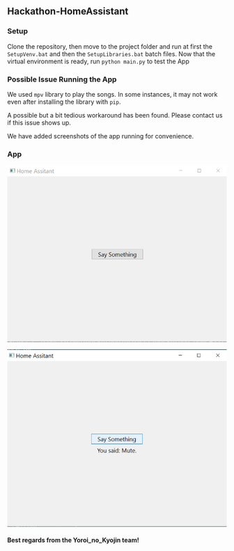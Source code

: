 ## Hackathon-HomeAssistant

### Setup

Clone the repository, then move to the project folder and run at first the  ```SetupVenv.bat``` and then the ```SetupLibraries.bat``` batch files.
Now that the virtual environment is ready, run ```python main.py``` to test the App

### Possible Issue Running the App

We used ```mpv``` library to play the songs. In some instances, it may not work even after installing the library with ```pip```.

A possible but a bit tedious workaround has been found. Please contact us if this issue shows up.

We have added screenshots of the app running for convenience.

### App 

![App started](/assets/1.png?raw=true "App started")

![App listenning and parsing text](/assets/2.png?raw=true "Speech to text in work")


<!---
![App playing_music](/assets/3.png?raw=true "Music playing")

![App reading news](/assets/4.png?raw=true "News reading")

![App searching web](/assets/5.png?raw=true "Web Search")

![App finding routes](/assets/6.png?raw=true "Direction finding")
--->

#### Best regards from the Yoroi_no_Kyojin team!
